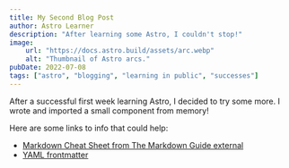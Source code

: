 ```yaml
---
title: My Second Blog Post
author: Astro Learner
description: "After learning some Astro, I couldn't stop!"
image:
    url: "https://docs.astro.build/assets/arc.webp"
    alt: "Thumbnail of Astro arcs."
pubDate: 2022-07-08
tags: ["astro", "blogging", "learning in public", "successes"]
---
```

After a successful first week learning Astro, I decided to try some more. I wrote and imported a small component from memory!

Here are some links to info that could help:

* [Markdown Cheat Sheet from The Markdown Guide external](https://www.markdownguide.org/cheat-sheet/)
* [YAML frontmatter](https://assemble.io/docs/YAML-front-matter.html)